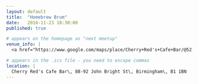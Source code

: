 ```yaml
---
layout: default
title:  "Homebrew Brum"
date:   2016-11-23 18:30:00
published: true

# appears on the homepage as "next meetup"
venue_info: |
  <a href="https://www.google.com/maps/place/Cherry+Red's+Cafe+Bar/@52.476822,-1.901692,17z/data=!4m5!3m4!1s0x0:0x58d505a04a9abddd!8m2!3d52.4770684!4d-1.901202?hl=en">Cherry Red's Cafe Bar</a> in The Map Room (88-92 John Bright St, Birmingham)

# appears in the .ics file - you need to escape commas
location: |
  Cherry Red's Cafe Bar\, 88-92 John Bright St\, Birmingham\, B1 1BN
---
```

